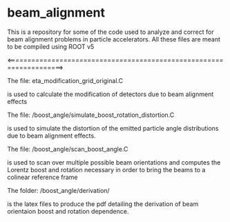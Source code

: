 # beam_alignment

This is a repository for some of the code used to analyze and correct for beam alignment problems in particle accelerators. 
All these files are meant to be compiled using ROOT v5

<====================================================================>

The file:
eta_modification_grid_original.C

is used to calculate the modification of detectors due to beam alignment effects

The file:
/boost_angle/simulate_boost_rotation_distortion.C

is used to simulate the distortion of the emitted particle angle distributions due to beam alignment effects.

The file:
/boost_angle/scan_boost_angle.C

is used to scan over multiple possible beam orientations and computes the Lorentz boost and rotation necessary in order to bring the beams to a colinear reference frame

The folder:
/boost_angle/derivation/

is the latex files to produce the pdf detailing the derivation of beam orientaion boost and rotation dependence.